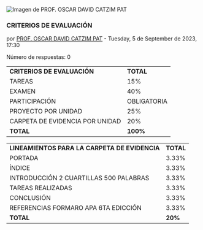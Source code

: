 

![Imagen de PROF. OSCAR DAVID CATZIM PAT](https://moodle.tecplayacar.edu.mx/theme/image.php/adaptable/core/1693583179/u/f1 "Imagen de PROF. OSCAR DAVID CATZIM PAT")



### CRITERIOS DE EVALUACIÓN

por [PROF. OSCAR DAVID CATZIM PAT](https://moodle.tecplayacar.edu.mx/user/view.php?id=4868&course=4362) - Tuesday, 5 de September de 2023, 17:30

Número de respuestas: 0

|   |   |
|---|---|
|**CRITERIOS DE EVALUACIÓN**|**TOTAL**|
|TAREAS|15%|
|EXAMEN|40%|
|PARTICIPACIÓN|OBLIGATORIA|
|PROYECTO POR UNIDAD|25%|
|CARPETA DE EVIDENCIA POR UNIDAD|20%|
|**TOTAL**|**100%**|

|   |   |
|---|---|
|**LINEAMIENTOS PARA LA CARPETA DE EVIDENCIA**|**TOTAL**|
|PORTADA|3.33%|
|ÍNDICE|3.33%|
|INTRODUCCIÓN 2 CUARTILLAS 500 PALABRAS|3.33%|
|TAREAS REALIZADAS|3.33%|
|CONCLUSIÓN|3.33%|
|REFERENCIAS FORMARO APA 6TA EDICCIÓN|3.33%|
|**TOTAL**|**20%**|
